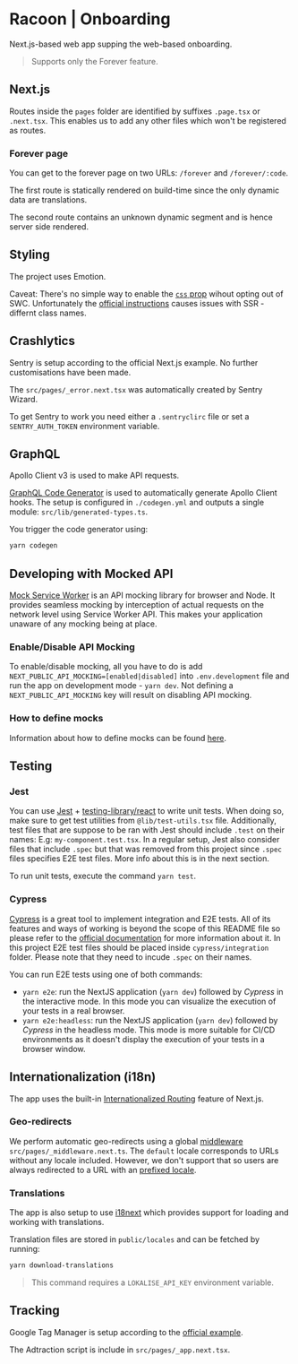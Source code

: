 # Racoon | Onboarding

Next.js-based web app supping the web-based onboarding.

> Supports only the Forever feature.

## Next.js

Routes inside the `pages` folder are identified by suffixes `.page.tsx` or `.next.tsx`. This enables us to add any other files which won't be registered as routes.

### Forever page

You can get to the forever page on two URLs: `/forever` and `/forever/:code`.

The first route is statically rendered on build-time since the only dynamic data are translations.

The second route contains an unknown dynamic segment and is hence server side rendered.

## Styling

The project uses Emotion.

Caveat: There's no simple way to enable the [`css` prop](https://emotion.sh/docs/css-prop) wihout opting out of SWC. Unfortunately the [official instructions](https://emotion.sh/docs/typescript#emotionreact) causes issues with SSR - differnt class names.

## Crashlytics

Sentry is setup according to the official Next.js example. No further customisations have been made.

The `src/pages/_error.next.tsx` was automatically created by Sentry Wizard.

To get Sentry to work you need either a `.sentryclirc` file or set a `SENTRY_AUTH_TOKEN` environment variable.

## GraphQL

Apollo Client v3 is used to make API requests.

[GraphQL Code Generator](https://www.graphql-code-generator.com) is used to automatically generate Apollo Client hooks. The setup is configured in `./codegen.yml` and outputs a single module: `src/lib/generated-types.ts`.

You trigger the code generator using:

```bash
yarn codegen
```

## Developing with Mocked API

[Mock Service Worker](https://mswjs.io/) is an API mocking library for browser and Node. It provides seamless mocking by interception of actual requests on the network level using Service Worker API. This makes your application unaware of any mocking being at place.

### Enable/Disable API Mocking

To enable/disable mocking, all you have to do is add `NEXT_PUBLIC_API_MOCKING=[enabled|disabled]` into `.env.development` file and run the app on development mode - `yarn dev`. Not defining a `NEXT_PUBLIC_API_MOCKING` key will result on disabling API mocking.

### How to define mocks

Information about how to define mocks can be found [here](https://mswjs.io/docs/getting-started/mocks).

## Testing

### Jest

You can use [Jest](https://jestjs.io/) + [testing-library/react](https://testing-library.com/docs/react-testing-library/intro/) to write unit tests. When doing so, make sure to get test utilities from `@lib/test-utils.tsx` file. Additionally, test files that are suppose to be ran with Jest should include `.test` on their names: E.g: `my-component.test.tsx`. In a regular setup, Jest also consider files that include `.spec` but that was removed from this project since `.spec` files specifies E2E test files. More info about this is in the next section.

To run unit tests, execute the command `yarn test`.

### Cypress

[Cypress](https://www.cypress.io/) is a great tool to implement integration and E2E tests. All of its features and ways of working is beyond the scope of this README file so please refer to the [official documentation](https://docs.cypress.io/guides/overview/why-cypress) for more information about it.
In this project E2E test files should be placed inside `cypress/integration` folder. Please note that they need to incude `.spec` on their names.

You can run E2E tests using one of both commands:

- `yarn e2e`: run the NextJS application (`yarn dev`) followed by _Cypress_ in the interactive mode. In this mode you can visualize the execution of your tests in a real browser.
- `yarn e2e:headless`: run the NextJS application (`yarn dev`) followed by _Cypress_ in the headless mode. This mode is more suitable for CI/CD environments as it doesn't display the execution of your tests in a browser window.

## Internationalization (i18n)

The app uses the built-in [Internationalized Routing](https://nextjs.org/docs/advanced-features/i18n-routing) feature of Next.js.

### Geo-redirects

We perform automatic geo-redirects using a global [middleware](https://nextjs.org/docs/middleware) `src/pages/_middleware.next.ts`. The `default` locale corresponds to URLs without any locale included. However, we don't support that so users are always redirected to a URL with an [prefixed locale](https://github.com/vercel/next.js/discussions/18419#discussioncomment-1561577).

### Translations

The app is also setup to use [i18next](https://www.i18next.com) which provides support for loading and working with translations.

Translation files are stored in `public/locales` and can be fetched by running:

```bash
yarn download-translations
```

> This command requires a `LOKALISE_API_KEY` environment variable.

## Tracking

Google Tag Manager is setup according to the [official example](https://github.com/vercel/next.js/tree/canary/examples/with-google-tag-manager).

The Adtraction script is include in `src/pages/_app.next.tsx`.
